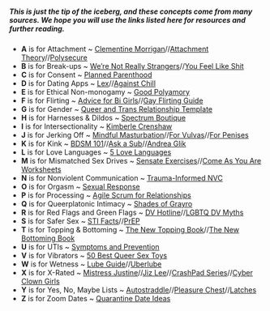 <!-- ![cover](cover.jpg) -->
<!-- + About Us ~ [Leigh](https://sexcoachleigh.com)//[Sarah](https://sarahciston.com) -->
##### This is just the tip of the iceberg, and these concepts come from many sources. We hope you will use the links listed here for resources and further reading.

* **A** is for Attachment ~ [Clementine Morrigan](https://www.clementinemorrigan.com/product/love-without-emergency-digital)//[Attachment Theory](https://shaver.socialpsychology.org)//[Polysecure](https://thorntreepress.com/polysecure/)
* **B** is for Break-ups ~ [We’re Not Really Strangers](https://www.werenotreallystrangers.com/products/break-up-edition-expansion-pack)//[You Feel Like Shit](https://youfeellikeshit.com/)
* **C** is for Consent ~ [Planned Parenthood](https://www.plannedparenthood.org/learn/relationships/sexual-consent)
* **D** is for Dating Apps ~ [Lex](https://thisislex.app/)//[Against Chill](https://medium.com/matter/against-chill-930dfb60a577)
* **E** is for Ethical Non-monogamy ~ [Good Polyamory](http://www.goodpolyamory.com)
* **F** is for Flirting ~ [Advice for Bi Girls](https://www.vice.com/en/article/5dmjqd/advice-for-bi-girls-from-lesbians-on-how-to-pull-womxn)//[Gay Flirting Guide](https://www.advocate.com/sexy-beast/2018/10/19/gay-flirting-guide-26-ways-master-lost-art#media-gallery-media-8)
* **G** is for Gender ~ [Queer and Trans Relationship Template](https://docs.google.com/document/d/1C1KVoWOibwXIAWArRZLNFBT1WfkT5wTOd1gg4EpohOQ/edit)
* **H** is for Harnesses & Dildos ~ [Spectrum Boutique](https://spectrumboutique.com/sex-toys/strap-on-harnesses)
* **I** is for Intersectionality ~ [Kimberle Crenshaw](https://www.vox.com/the-highlight/2019/5/20/18542843/intersectionality-conservatism-law-race-gender-discrimination)
* **J** is for Jerking Off ~ [Mindful Masturbation](https://swell.damewellness.co/mindful-masturbation)//[For Vulvas](https://www.ohjoysextoy.com/masturbate/)//[For Penises](https://www.ohjoysextoy.com/masturbation-penis/)
* **K** is for Kink ~ [BDSM 101](https://www.rewriting-the-rules.com/sex/bdsm-101-finding-out-more-about-kink/)//[Ask a Sub](https://www.askasub.com/)//[Andrea Glik](https://www.andreaglik.com/post/healing-through-bdsm)
* **L** is for Love Languages ~ [5 Love Languages](https://www.5lovelanguages.com/)
* **M** is for Mismatched Sex Drives ~ [Sensate Exercises](https://health.cornell.edu/sites/health/files/pdf-library/sensate-focus.pdf)//[Come As You Are Worksheets](https://www.emilynagoski.com/come-as-you-are-worksheets/)
* **N** is for Nonviolent Communication ~ [Trauma-Informed NVC](https://www.traumainformednvc.com/)
* **O** is for Orgasm ~ [Sexual Response](https://www.islandsexualhealth.org/body/sexual-response/)
* **P** is for Processing ~ [Agile Scrum for Relationships](https://medium.com/@alanna.irving/running-agile-scrum-on-our-relationship-9b2085c5d747)
* **Q** is for Queerplatonic Intimacy ~ [Shades of Grayro](https://shades-of-grayro.tumblr.com/search/queerplatonic)
* **R** is for Red Flags and Green Flags ~ [DV Hotline](https://www.thehotline.org/)//[LGBTQ DV Myths](https://www.hrc.org/news/common-myths-about-lgbtq-domestic-violence)
* **S** is for Safer Sex ~ [STI Facts](https://www.plannedparenthood.org/learn/stds-hiv-safer-sex)//[PrEP](https://www.nurx.com/prep/?utm_content=prep&utm_campaign=prep_exact&g_adtype=search&utm_term=hiv%20prep&utm_medium=cpc&utm_source=google&g_acctid=687-940-1110&g_campaign=PrEP_Exact&g_campaignid=1657267658&g_adgroupid=63730143043&g_adid=496789370046&g_keyword=hiv%20prep&g_keywordid=kwd-345862909844&g_network=g&gclid=Cj0KCQjwkZiFBhD9ARIsAGxFX8CUxMtU6aNtrpiDqS5w9M9fjYL79zAIqTD9yhC3mjcSufSWpksNBmwaAj1LEALw_wcB)
* **T** is for Topping & Bottoming ~ [The New Topping Book](https://bookshop.org/books/the-new-topping-book/9781890159368?aid=11062)//[The New Bottoming Book](https://bookshop.org/books/the-new-bottoming-book/9781890159351)
* **U** is for UTIs ~ [Symptoms and Prevention](https://my.clevelandclinic.org/health/diseases/9135-urinary-tract-infections)
* **V** is for Vibrators ~ [50 Best Queer Sex Toys](https://www.autostraddle.com/50-best-queer-sex-toys-473770/)
* **W** is for Wetness ~ [Lube Guide](https://www.healthline.com/health/healthy-sex/lube-shopping-guide-types#how-to-use)//[Uberlube](https://www.uberlube.com/)
* **X** is for X-Rated ~ [Mistress Justine](https://www.losangelesdominatrix.com/)//[Jiz Lee](https://jizlee.com/)//[CrashPad Series](https://crashpadseries.com/)//[Cyber Clown Girls](https://www.instagram.com/cyberclowngirlsshow/?hl=en)
* **Y** is for Yes, No, Maybe Lists ~ [Autostraddle](https://www.autostraddle.com/you-need-help-here-is-a-worksheet-to-help-you-talk-to-partners-about-sex-237385/)//[Pleasure Chest](https://thepleasurechest.com/blog/negotiate-negotiate-negotiate-the-yesnomaybe-list/)//[Latches](http://latches.webslaves.com/checklist.htm)
* **Z** is for Zoom Dates ~ [Quarantine Date Ideas](https://www.them.us/story/21-quarantine-virtual-first-date-ideas)

<!-- {:target="_blank"} -->


